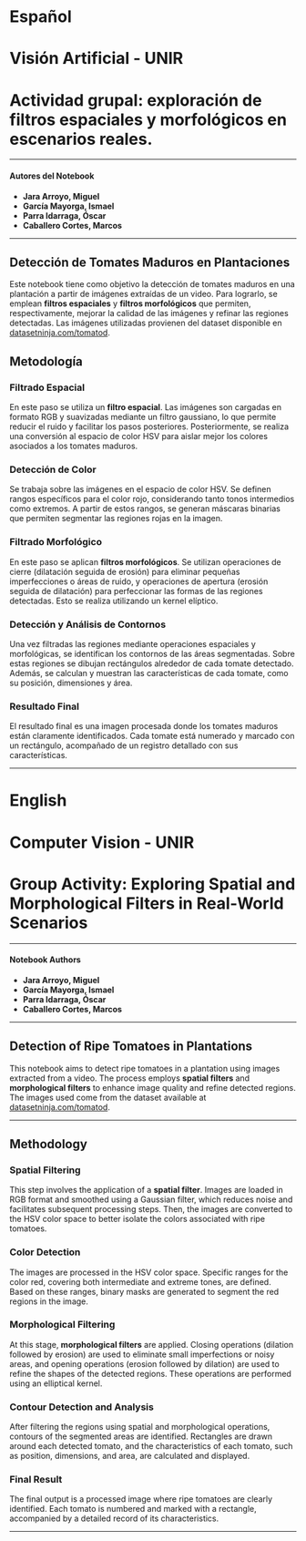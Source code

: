 # Español
# **Visión Artificial - UNIR**
# **Actividad grupal: exploración de filtros espaciales y morfológicos en escenarios reales.**

---

#### **Autores del Notebook**   
- **Jara Arroyo, Miguel**  
- **García Mayorga, Ismael**  
- **Parra Idarraga, Óscar**  
- **Caballero Cortes, Marcos**  

---

## Detección de Tomates Maduros en Plantaciones
Este notebook tiene como objetivo la detección de tomates maduros en una plantación a partir de imágenes extraídas de un video. Para lograrlo, se emplean **filtros espaciales** y **filtros morfológicos** que permiten, respectivamente, mejorar la calidad de las imágenes y refinar las regiones detectadas. Las imágenes utilizadas provienen del dataset disponible en [datasetninja.com/tomatod](https://datasetninja.com/tomatod).


## **Metodología**

### Filtrado Espacial
En este paso se utiliza un **filtro espacial**. Las imágenes son cargadas en formato RGB y suavizadas mediante un filtro gaussiano, lo que permite reducir el ruido y facilitar los pasos posteriores. Posteriormente, se realiza una conversión al espacio de color HSV para aislar mejor los colores asociados a los tomates maduros.

### Detección de Color
Se trabaja sobre las imágenes en el espacio de color HSV. Se definen rangos específicos para el color rojo, considerando tanto tonos intermedios como extremos. A partir de estos rangos, se generan máscaras binarias que permiten segmentar las regiones rojas en la imagen.

### Filtrado Morfológico
En este paso se aplican **filtros morfológicos**. Se utilizan operaciones de cierre (dilatación seguida de erosión) para eliminar pequeñas imperfecciones o áreas de ruido, y operaciones de apertura (erosión seguida de dilatación) para perfeccionar las formas de las regiones detectadas. Esto se realiza utilizando un kernel elíptico.

### Detección y Análisis de Contornos
Una vez filtradas las regiones mediante operaciones espaciales y morfológicas, se identifican los contornos de las áreas segmentadas. Sobre estas regiones se dibujan rectángulos alrededor de cada tomate detectado. Además, se calculan y muestran las características de cada tomate, como su posición, dimensiones y área.

### Resultado Final
El resultado final es una imagen procesada donde los tomates maduros están claramente identificados. Cada tomate está numerado y marcado con un rectángulo, acompañado de un registro detallado con sus características.

---

# English
# **Computer Vision - UNIR**  
# **Group Activity: Exploring Spatial and Morphological Filters in Real-World Scenarios**

---

#### **Notebook Authors**  
- **Jara Arroyo, Miguel**  
- **García Mayorga, Ismael**  
- **Parra Idarraga, Óscar**  
- **Caballero Cortes, Marcos**  

---

## **Detection of Ripe Tomatoes in Plantations**  
This notebook aims to detect ripe tomatoes in a plantation using images extracted from a video. The process employs **spatial filters** and **morphological filters** to enhance image quality and refine detected regions. The images used come from the dataset available at [datasetninja.com/tomatod](https://datasetninja.com/tomatod).  

---

## **Methodology**

### **Spatial Filtering**  
This step involves the application of a **spatial filter**. Images are loaded in RGB format and smoothed using a Gaussian filter, which reduces noise and facilitates subsequent processing steps. Then, the images are converted to the HSV color space to better isolate the colors associated with ripe tomatoes.  

### **Color Detection**  
The images are processed in the HSV color space. Specific ranges for the color red, covering both intermediate and extreme tones, are defined. Based on these ranges, binary masks are generated to segment the red regions in the image.  

### **Morphological Filtering**  
At this stage, **morphological filters** are applied. Closing operations (dilation followed by erosion) are used to eliminate small imperfections or noisy areas, and opening operations (erosion followed by dilation) are used to refine the shapes of the detected regions. These operations are performed using an elliptical kernel.  

### **Contour Detection and Analysis**  
After filtering the regions using spatial and morphological operations, contours of the segmented areas are identified. Rectangles are drawn around each detected tomato, and the characteristics of each tomato, such as position, dimensions, and area, are calculated and displayed.  

### **Final Result**  
The final output is a processed image where ripe tomatoes are clearly identified. Each tomato is numbered and marked with a rectangle, accompanied by a detailed record of its characteristics.  

---
